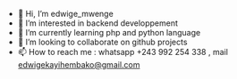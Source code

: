- 👋 Hi, I’m edwige_mwenge
- 👀 I’m interested in backend developpement
- 🌱 I’m currently learning php and python language
- 💞️ I’m looking to collaborate on github projects 
- 📫 How to reach me : whatsapp +243 992 254 338 , mail edwigekayihembako@gmail.com

<!---
edmwenge/edmwenge is a ✨ special ✨ repository because its `README.md` (this file) appears on your GitHub profile.
You can click the Preview link to take a look at your changes.
--->
